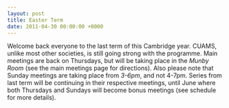 ```yaml
---
layout: post
title: Easter Term
date: 2011-04-30 00:00:00 +0000
---
```


Welcome back everyone to the last term of this Cambridge year. CUAMS, unlike most other societies, is still going strong with the programme. Main meetings are back on Thursdays, but will  be taking place in the *Munby Room* (see the main meetings page for directions). Also please note that Sunday meetings are taking place from *3-6pm*, and not 4-7pm. Series from last term will be continuing in their respective meetings, until June where both Thursdays and Sundays will become bonus meetings (see schedule for more details).
